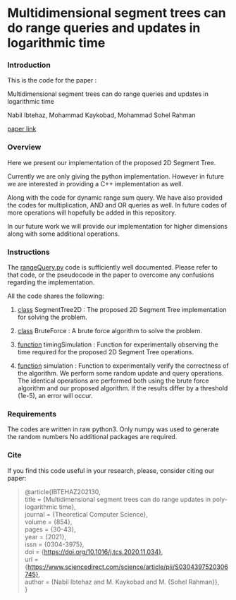 # Multidimensional segment trees can do range queries and updates in logarithmic time

### Introduction

This is the code for the paper :

Multidimensional segment trees can do range queries and updates in logarithmic time

Nabil Ibtehaz, Mohammad Kaykobad, Mohammad Sohel Rahman

[paper link](https://www.sciencedirect.com/science/article/abs/pii/S0304397520306745)



### Overview

Here we present our implementation of the proposed 2D Segment Tree.

Currently we are only giving the python implementation. However in future we are interested in providing a C++ implementation as well.


Along with the code for dynamic range sum query. We have also provided the codes for multiplication, AND and OR queries as well. In future codes of more operations will hopefully be added in this repository.

In our future work we will provide our implementation for higher dimensions along with some additional operations.

### Instructions

The [rangeQuery.py](https://github.com/robin-0/Multidimensional-Segment-Tree/blob/master/python/sumQuery.py) code is sufficiently well documented. Please refer to that code, or the pseudocode in the paper to overcome any confusions regarding the implementation.

All the code shares the following:

1. [class](https://github.com/robin-0/Multidimensional-Segment-Tree/blob/master/python/sumQuery.py) SegmentTree2D : The proposed 2D Segment Tree implementation for solving the problem.


2. [class](https://github.com/robin-0/Multidimensional-Segment-Tree/blob/master/python/sumQuery.py) BruteForce : A brute force algorithm to solve the problem.


3. [function](https://github.com/robin-0/Multidimensional-Segment-Tree/blob/master/python/sumQuery.py) timingSimulation : Function for experimentally observing the time required for the proposed 2D Segment Tree operations.


4. [function](https://github.com/robin-0/Multidimensional-Segment-Tree/blob/master/python/sumQuery.py) simulation : Function to experimentally verify the correctness of the algorithm. We perform some random update and query operations. The identical operations are performed both using the brute force algorithm and our proposed algorithm. If the results differ by a threshold (1e-5), an error will occur.

### Requirements

The codes are written in raw python3. Only numpy was used to generate the random numbers
No additional packages are required.

### Cite

If you find this code useful in your research, please, consider citing our paper:

>@article{IBTEHAZ202130,  
>title = {Multidimensional segment trees can do range updates in poly-logarithmic time},  
>journal = {Theoretical Computer Science},  
>volume = {854},  
>pages = {30-43},  
>year = {2021},  
>issn = {0304-3975},  
>doi = {https://doi.org/10.1016/j.tcs.2020.11.034},  
>url = {https://www.sciencedirect.com/science/article/pii/S0304397520306745},  
>author = {Nabil Ibtehaz and M. Kaykobad and M. {Sohel Rahman}},  
>}   
